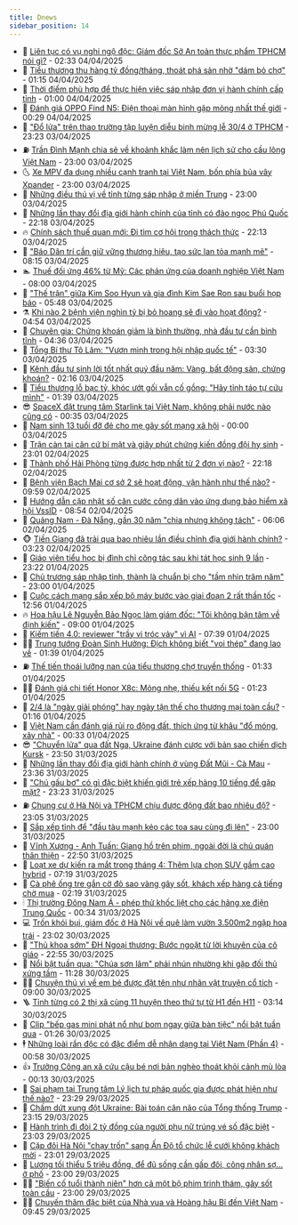 ```yaml
---
title: Dnews
sidebar_position: 14
---
```


<!-- dantri-dnews:START -->
- 🤠 [Liên tục có vụ nghi ngộ độc: Giám đốc Sở An toàn thực phẩm TPHCM nói gì?](https://dantri.com.vn/suc-khoe/lien-tuc-co-vu-nghi-ngo-doc-giam-doc-so-an-toan-thuc-pham-tphcm-noi-gi-20250403135750420.htm) - 02:33 04/04/2025
- 🌈 [Tiểu thương thu hàng tỷ đồng/tháng, thoát phá sản nhờ &quot;dám bỏ chợ&quot;](https://dantri.com.vn/lao-dong-viec-lam/tieu-thuong-thu-hang-ty-dongthang-thoat-pha-san-nho-dam-bo-cho-20250403131242513.htm) - 01:15 04/04/2025
- 🐎 [Thời điểm phù hợp để thực hiện việc sáp nhập đơn vị hành chính cấp tỉnh](https://dantri.com.vn/noi-vu/thoi-diem-phu-hop-de-thuc-hien-viec-sap-nhap-don-vi-hanh-chinh-cap-tinh-20250402183433973.htm) - 01:00 04/04/2025
- 👹 [Đánh giá OPPO Find N5: Điện thoại màn hình gập mỏng nhất thế giới](https://dantri.com.vn/cong-nghe/danh-gia-oppo-find-n5-dien-thoai-man-hinh-gap-mong-nhat-the-gioi-20250403225020388.htm) - 00:29 04/04/2025
- 🫶 [&quot;Đổ lửa&quot; trên thao trường tập luyện diễu binh mừng lễ 30/4 ở TPHCM](https://dantri.com.vn/xa-hoi/do-lua-tren-thao-truong-tap-luyen-dieu-binh-mung-le-304-o-tphcm-20250404004646770.htm) - 23:23 03/04/2025
- ⛽️ [Trần Đình Mạnh chia sẻ về khoảnh khắc làm nên lịch sử cho cầu lông Việt Nam](https://dantri.com.vn/the-thao/tran-dinh-manh-chia-se-ve-khoanh-khac-lam-nen-lich-su-cho-cau-long-viet-nam-20250403152340755.htm) - 23:00 03/04/2025
- 🌜 [Xe MPV đa dụng nhiều cạnh tranh tại Việt Nam, bốn phía bủa vây Xpander](https://dantri.com.vn/o-to-xe-may/xe-mpv-da-dung-nhieu-canh-tranh-tai-viet-nam-bon-phia-bua-vay-xpander-20250403124632767.htm) - 23:00 03/04/2025
- 💪 [Những điều thú vị về tỉnh từng sáp nhập ở miền Trung](https://dantri.com.vn/noi-vu/nhung-dieu-thu-vi-ve-tinh-tung-sap-nhap-o-mien-trung-20250403071154197.htm) - 23:00 03/04/2025
- 🎊 [Những lần thay đổi địa giới hành chính của tỉnh có đảo ngọc Phú Quốc](https://dantri.com.vn/xa-hoi/nhung-lan-thay-doi-dia-gioi-hanh-chinh-cua-tinh-co-dao-ngoc-phu-quoc-20250403085650562.htm) - 22:18 03/04/2025
- 🔥 [Chính sách thuế quan mới: Đi tìm cơ hội trong thách thức](https://dantri.com.vn/kinh-doanh/chinh-sach-thue-quan-moi-di-tim-co-hoi-trong-thach-thuc-20250403124247344.htm) - 22:13 03/04/2025
- 👀 [&quot;Báo Dân trí cần giữ vững thương hiệu, tạo sức lan tỏa mạnh mẽ&quot;](https://dantri.com.vn/noi-vu/bao-dan-tri-can-giu-vung-thuong-hieu-tao-suc-lan-toa-manh-me-20250403145656604.htm) - 08:15 03/04/2025
- 🏊 [Thuế đối ứng 46% từ Mỹ: Các phản ứng của doanh nghiệp Việt Nam](https://dantri.com.vn/kinh-doanh/thue-doi-ung-46-tu-my-cac-phan-ung-cua-doanh-nghiep-viet-nam-20250403132710235.htm) - 08:00 03/04/2025
- 🥸 [&quot;Thế trận&quot; giữa Kim Soo Hyun và gia đình Kim Sae Ron sau buổi họp báo](https://dantri.com.vn/giai-tri/the-tran-giua-kim-soo-hyun-va-gia-dinh-kim-sae-ron-sau-buoi-hop-bao-20250403094823671.htm) - 05:48 03/04/2025
- ⚗️ [Khi nào 2 bệnh viện nghìn tỷ bị bỏ hoang sẽ đi vào hoạt động?](https://dantri.com.vn/suc-khoe/khi-nao-2-benh-vien-nghin-ty-bi-bo-hoang-se-di-vao-hoat-dong-20250402211611160.htm) - 04:54 03/04/2025
- 🐲 [Chuyên gia: Chứng khoán giảm là bình thường, nhà đầu tư cần bình tĩnh](https://dantri.com.vn/kinh-doanh/chuyen-gia-chung-khoan-giam-la-binh-thuong-nha-dau-tu-can-binh-tinh-20250403112617046.htm) - 04:36 03/04/2025
- 🌁 [Tổng Bí thư Tô Lâm: &quot;Vươn mình trong hội nhập quốc tế&quot;](https://dantri.com.vn/xa-hoi/tong-bi-thu-to-lam-vuon-minh-trong-hoi-nhap-quoc-te-20250403101936023.htm) - 03:30 03/04/2025
- 🧐 [Kênh đầu tư sinh lời tốt nhất quý đầu năm: Vàng, bất động sản, chứng khoán?](https://dantri.com.vn/kinh-doanh/kenh-dau-tu-sinh-loi-tot-nhat-quy-dau-nam-vang-bat-dong-san-chung-khoan-20250401005008056.htm) - 02:16 03/04/2025
- 👹 [Tiểu thương lỗ bạc tỷ, khóc ướt gối vẫn cố gồng: &quot;Hãy tỉnh táo tự cứu mình&quot;](https://dantri.com.vn/lao-dong-viec-lam/tieu-thuong-lo-bac-ty-khoc-uot-goi-van-co-gong-hay-tinh-tao-tu-cuu-minh-20250402153934593.htm) - 01:39 03/04/2025
- 😎 [SpaceX đặt trung tâm Starlink tại Việt Nam, không phải nước nào cũng có](https://dantri.com.vn/cong-nghe/spacex-dat-trung-tam-starlink-tai-viet-nam-khong-phai-nuoc-nao-cung-co-20250403030119545.htm) - 00:35 03/04/2025
- 🤭 [Nam sinh 13 tuổi đỡ đẻ cho mẹ gây sốt mạng xã hội](https://dantri.com.vn/giao-duc/nam-sinh-13-tuoi-do-de-cho-me-gay-sot-mang-xa-hoi-20250331151009542.htm) - 00:00 03/04/2025
- 🦣 [Trận càn tại căn cứ bí mật và giây phút chứng kiến đồng đội hy sinh](https://dantri.com.vn/xa-hoi/tran-can-tai-can-cu-bi-mat-va-giay-phut-chung-kien-dong-doi-hy-sinh-20250327214310836.htm) - 23:01 02/04/2025
- 🙉 [Thành phố Hải Phòng từng được hợp nhất từ 2 đơn vị nào?](https://dantri.com.vn/xa-hoi/thanh-pho-hai-phong-tung-duoc-hop-nhat-tu-2-don-vi-nao-20250402092050515.htm) - 22:18 02/04/2025
- 🗽 [Bệnh viện Bạch Mai cơ sở 2 sẽ hoạt động, vận hành như thế nào?](https://dantri.com.vn/suc-khoe/benh-vien-bach-mai-co-so-2-se-hoat-dong-van-hanh-nhu-the-nao-20250402150143954.htm) - 09:59 02/04/2025
- 🐻 [Hướng dẫn cập nhật số căn cước công dân vào ứng dụng bảo hiểm xã hội VssID](https://dantri.com.vn/cong-nghe/huong-dan-cap-nhat-so-can-cuoc-cong-dan-vao-ung-dung-bao-hiem-xa-hoi-vssid-20250402152329166.htm) - 08:54 02/04/2025
- 🫣 [Quảng Nam - Đà Nẵng, gần 30 năm &quot;chia nhưng không tách&quot;](https://dantri.com.vn/noi-vu/quang-nam-da-nang-gan-30-nam-chia-nhung-khong-tach-20250401174049626.htm) - 06:06 02/04/2025
- 🐵 [Tiền Giang đã trải qua bao nhiêu lần điều chỉnh địa giới hành chính?](https://dantri.com.vn/xa-hoi/tien-giang-da-trai-qua-bao-nhieu-lan-dieu-chinh-dia-gioi-hanh-chinh-20250402092508251.htm) - 03:23 02/04/2025
- 🥷 [Giáo viên tiểu học bị đình chỉ công tác sau khi tát học sinh 9 lần](https://dantri.com.vn/giao-duc/giao-vien-tieu-hoc-bi-dinh-chi-cong-tac-sau-khi-tat-hoc-sinh-9-lan-20250401205959207.htm) - 23:22 01/04/2025
- 🐻 [Chủ trương sáp nhập tỉnh, thành là chuẩn bị cho &quot;tầm nhìn trăm năm&quot;](https://dantri.com.vn/noi-vu/chu-truong-sap-nhap-tinh-thanh-la-chuan-bi-cho-tam-nhin-tram-nam-20250401170932976.htm) - 23:00 01/04/2025
- 🥸 [Cuộc cách mạng sắp xếp bộ máy bước vào giai đoạn 2 rất thần tốc](https://dantri.com.vn/noi-vu/cuoc-cach-mang-sap-xep-bo-may-buoc-vao-giai-doan-2-rat-than-toc-20250401185855212.htm) - 12:56 01/04/2025
- 🔥 [Hoa hậu Lê Nguyễn Bảo Ngọc làm giám đốc: &quot;Tôi không bận tâm về định kiến&quot;](https://dantri.com.vn/giai-tri/hoa-hau-le-nguyen-bao-ngoc-lam-giam-doc-toi-khong-ban-tam-ve-dinh-kien-20250331104759113.htm) - 09:00 01/04/2025
- 🥰 [Kiếm tiền 4.0: reviewer &quot;trầy vi tróc vảy&quot; vì AI](https://dantri.com.vn/cong-nghe/kiem-tien-40-reviewer-tray-vi-troc-vay-vi-ai-20250331110551314.htm) - 07:39 01/04/2025
- 👨‍🏫 [Trung tướng Đoàn Sinh Hưởng: Địch không biết &quot;voi thép&quot; đang lao về](https://dantri.com.vn/xa-hoi/trung-tuong-doan-sinh-huong-dich-khong-biet-voi-thep-dang-lao-ve-20250331145449476.htm) - 01:39 01/04/2025
- ⛽️ [Thế tiến thoái lưỡng nan của tiểu thương chợ truyền thống](https://dantri.com.vn/lao-dong-viec-lam/the-tien-thoai-luong-nan-cua-tieu-thuong-cho-truyen-thong-20250331200157031.htm) - 01:33 01/04/2025
- 🧑‍💻 [Đánh giá chi tiết Honor X8c: Mỏng nhẹ, thiếu kết nối 5G](https://dantri.com.vn/cong-nghe/danh-gia-chi-tiet-honor-x8c-mong-nhe-thieu-ket-noi-5g-20250331122849931.htm) - 01:23 01/04/2025
- 💪 [2/4 là &quot;ngày giải phóng&quot; hay ngày tận thế cho thương mại toàn cầu?](https://dantri.com.vn/kinh-doanh/24-la-ngay-giai-phong-hay-ngay-tan-the-cho-thuong-mai-toan-cau-20250331234303547.htm) - 01:16 01/04/2025
- 🔭 [Việt Nam cần đánh giá rủi ro động đất, thích ứng từ khâu &quot;đổ móng, xây nhà&quot;](https://dantri.com.vn/khoa-hoc/viet-nam-can-danh-gia-rui-ro-dong-dat-thich-ung-tu-khau-do-mong-xay-nha-20250401071241997.htm) - 00:33 01/04/2025
- 😎 [&quot;Chuyển lửa&quot; qua đất Nga, Ukraine đánh cược với bản sao chiến dịch Kursk](https://dantri.com.vn/the-gioi/chuyen-lua-qua-dat-nga-ukraine-danh-cuoc-voi-ban-sao-chien-dich-kursk-20250331191032698.htm) - 23:50 31/03/2025
- 🦩 [Những lần thay đổi địa giới hành chính ở vùng Đất Mũi - Cà Mau](https://dantri.com.vn/xa-hoi/nhung-lan-thay-doi-dia-gioi-hanh-chinh-o-vung-dat-mui-ca-mau-20250331144015634.htm) - 23:36 31/03/2025
- 🐻 [&quot;Chú gấu bơ&quot; có gì đặc biệt khiến giới trẻ xếp hàng 10 tiếng để gặp mặt?](https://dantri.com.vn/doi-song/chu-gau-bo-co-gi-dac-biet-khien-gioi-tre-xep-hang-10-tieng-de-gap-mat-20250325205558794.htm) - 23:23 31/03/2025
- ⛽️ [Chung cư ở Hà Nội và TPHCM chịu được động đất bao nhiêu độ?](https://dantri.com.vn/doi-song/chung-cu-o-ha-noi-va-tphcm-chiu-duoc-dong-dat-bao-nhieu-do-20250331203633873.htm) - 23:05 31/03/2025
- 📝 [Sắp xếp tỉnh để &quot;đầu tàu mạnh kéo các toa sau cùng đi lên&quot;](https://dantri.com.vn/noi-vu/sap-xep-tinh-de-dau-tau-manh-keo-cac-toa-sau-cung-di-len-20250329103434959.htm) - 23:00 31/03/2025
- 💯 [Vĩnh Xương - Anh Tuấn: Giang hồ trên phim, ngoài đời là chủ quán thân thiện](https://dantri.com.vn/giai-tri/vinh-xuong-anh-tuan-giang-ho-tren-phim-ngoai-doi-la-chu-quan-than-thien-20250331154741953.htm) - 22:50 31/03/2025
- 🤠 [Loạt xe dự kiến ra mắt trong tháng 4: Thêm lựa chọn SUV gầm cao hybrid](https://dantri.com.vn/o-to-xe-may/loat-xe-du-kien-ra-mat-trong-thang-4-them-lua-chon-suv-gam-cao-hybrid-20250331114015028.htm) - 07:19 31/03/2025
- 🧐 [Cà phê ống tre gắn cờ đỏ sao vàng gây sốt, khách xếp hàng cả tiếng chờ mua](https://dantri.com.vn/du-lich/ca-phe-ong-tre-gan-co-do-sao-vang-gay-sot-khach-xep-hang-ca-tieng-cho-mua-20250330112027636.htm) - 02:19 31/03/2025
- 🕯 [Thị trường Đông Nam Á - phép thử khốc liệt cho các hãng xe điện Trung Quốc](https://dantri.com.vn/o-to-xe-may/thi-truong-dong-nam-a-phep-thu-khoc-liet-cho-cac-hang-xe-dien-trung-quoc-20250330232731260.htm) - 00:34 31/03/2025
- 💻 [Trốn khói bụi, giám đốc ở Hà Nội về quê làm vườn 3.500m2 ngập hoa trái](https://dantri.com.vn/doi-song/tron-khoi-bui-giam-doc-o-ha-noi-ve-que-lam-vuon-3500m2-ngap-hoa-trai-20250328105116827.htm) - 23:02 30/03/2025
- 🌋 [&quot;Thủ khoa sớm&quot; ĐH Ngoại thương: Bước ngoặt từ lời khuyên của cô giáo](https://dantri.com.vn/giao-duc/thu-khoa-som-dh-ngoai-thuong-buoc-ngoat-tu-loi-khuyen-cua-co-giao-20250330221058401.htm) - 22:55 30/03/2025
- 🤖 [Nổi bật tuần qua: &quot;Chúa sơn lâm&quot; phải nhún nhường khi gặp đối thủ xứng tầm](https://dantri.com.vn/khoa-hoc/noi-bat-tuan-qua-chua-son-lam-phai-nhun-nhuong-khi-gap-doi-thu-xung-tam-20250330125757669.htm) - 11:28 30/03/2025
- 🧑‍💻 [Chuyện thú vị về em bé được đặt tên như nhân vật truyện cổ tích](https://dantri.com.vn/giao-duc/chuyen-thu-vi-ve-em-be-duoc-dat-ten-nhu-nhan-vat-truyen-co-tich-20250329125946843.htm) - 09:00 30/03/2025
- 🪜 [Tỉnh từng có 2 thị xã cùng 11 huyện theo thứ tự từ H1 đến H11](https://dantri.com.vn/noi-vu/tinh-tung-co-2-thi-xa-cung-11-huyen-theo-thu-tu-tu-h1-den-h11-20250329174806293.htm) - 03:14 30/03/2025
- 🚀 [Clip &quot;bếp gas mini phát nổ như bom ngay giữa bàn tiệc&quot; nổi bật tuần qua](https://dantri.com.vn/cong-nghe/clip-bep-gas-mini-phat-no-nhu-bom-ngay-giua-ban-tiec-noi-bat-tuan-qua-20250323152726836.htm) - 01:26 30/03/2025
- 🕴 [Những loài rắn độc có đặc điểm dễ nhận dạng tại Việt Nam &lpar;Phần 4&rpar;](https://dantri.com.vn/khoa-hoc/nhung-loai-ran-doc-co-dac-diem-de-nhan-dang-tai-viet-nam-phan-4-20250329032730513.htm) - 00:58 30/03/2025
- 👍 [Trưởng Công an xã cứu cậu bé nơi bản nghèo thoát khỏi cảnh mù lòa](https://dantri.com.vn/xa-hoi/truong-cong-an-xa-cuu-cau-be-noi-ban-ngheo-thoat-khoi-canh-mu-loa-20250329225130438.htm) - 00:13 30/03/2025
- 🥳 [Sai phạm tại Trung tâm Lý lịch tư pháp quốc gia được phát hiện như thế nào?](https://dantri.com.vn/phap-luat/sai-pham-tai-trung-tam-ly-lich-tu-phap-quoc-gia-duoc-phat-hien-nhu-the-nao-20250329213349607.htm) - 23:29 29/03/2025
- 🥳 [Chấm dứt xung đột Ukraine: Bài toán cân não của Tổng thống Trump](https://dantri.com.vn/the-gioi/cham-dut-xung-dot-ukraine-bai-toan-can-nao-cua-tong-thong-trump-20250327163440242.htm) - 23:15 29/03/2025
- 🦩 [Hành trình đi đòi 2 tỷ đồng của người phụ nữ trúng vé số đặc biệt](https://dantri.com.vn/xa-hoi/hanh-trinh-di-doi-2-ty-dong-cua-nguoi-phu-nu-trung-ve-so-dac-biet-20250329164118090.htm) - 23:03 29/03/2025
- 🗽 [Cặp đôi Hà Nội &quot;chạy trốn&quot; sang Ấn Độ tổ chức lễ cưới không khách mời](https://dantri.com.vn/doi-song/cap-doi-ha-noi-chay-tron-sang-an-do-to-chuc-le-cuoi-khong-khach-moi-20250327143745668.htm) - 23:01 29/03/2025
- 🤖 [Lương tối thiểu 5 triệu đồng, để đủ sống cần gấp đôi, công nhân sợ... ở phố](https://dantri.com.vn/lao-dong-viec-lam/luong-toi-thieu-5-trieu-dong-de-du-song-can-gap-doi-cong-nhan-so-o-pho-20250329170539841.htm) - 23:00 29/03/2025
- 🧑‍🏫 [&quot;Biến cố tuổi thành niên&quot; hơn cả một bộ phim trinh thám, gây sốt toàn cầu](https://dantri.com.vn/giai-tri/bien-co-tuoi-thanh-nien-hon-ca-mot-bo-phim-trinh-tham-gay-sot-toan-cau-20250327110922082.htm) - 23:00 29/03/2025
- 👨‍🏫 [Chuyến thăm đặc biệt của Nhà vua và Hoàng hậu Bỉ đến Việt Nam](https://dantri.com.vn/xa-hoi/chuyen-tham-dac-biet-cua-nha-vua-va-hoang-hau-bi-den-viet-nam-20250329162159880.htm) - 09:45 29/03/2025<!-- dantri-dnews:END -->
